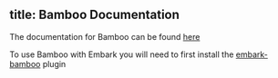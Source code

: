 title: Bamboo Documentation
---

The documentation for Bamboo can be found [here](https://github.com/pirapira/bamboo)

To use Bamboo with Embark you will need to first install the [embark-bamboo](https://github.com/embark-framework/embark-bamboo) plugin

